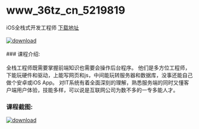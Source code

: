 # www_36tz_cn_5219819
iOS全栈式开发工程师
[下载地址](http://www.36tz.cn/article/5219819 "下载地址")
<br/></br>[![download](http://36tz.cn/muke_img/2021_05_2-25-300x174.png "下载地址")](http://www.36tz.cn/article/5219819 "下载地址")
<br/></br>### 课程介绍:<br/></br>全栈工程师既需要掌握前端知识也需要会操作后台程序。
他们是多方位工程师，下能玩硬件和驱动，上能写网页和js，中间能玩转服务器和数据库，没事还能自己做个安卓或iOS App。
对IT系统有着全面深刻的理解，熟悉服务端的同时又懂客户端用户体验，技能多样，可以说是互联网公司为数不多的一专多能人才。

### 课程截图:
[![download](http://36tz.cn/muke_img/2021_05_2-26.png "下载地址")](http://www.36tz.cn/article/5219819 "下载地址")
